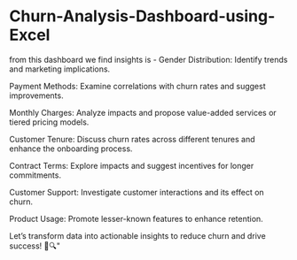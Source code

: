 # Churn-Analysis-Dashboard-using-Excel
from this dashboard we find insights is -
Gender Distribution: Identify trends and marketing implications. 
 
Payment Methods: Examine correlations with churn rates and suggest improvements. 
 
Monthly Charges: Analyze impacts and propose value-added services or tiered pricing models. 
 
Customer Tenure: Discuss churn rates across different tenures and enhance the onboarding process. 
 
Contract Terms: Explore impacts and suggest incentives for longer commitments. 
 
Customer Support: Investigate customer interactions and its effect on churn. 
 
Product Usage: Promote lesser-known features to enhance retention. 
 
Let’s transform data into actionable insights to reduce churn and drive success! 💼🔍" 
 
